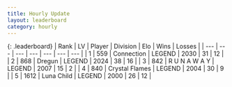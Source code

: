 ```yaml
---
title: Hourly Update
layout: leaderboard
category: hourly
---
```


{: .leaderboard}
| Rank | LV | Player | Division | Elo | Wins | Losses |
| --- | --- | --- | --- | --- | --- | --- |
| <span data-change="5">1</span> | 559 | <span title="ID: 539711">Connection</span> | LEGEND | <span data-change="39">2030</span> | <span data-change="6">31</span> | <span data-change="0">12</span> |
| <span data-change="-1">2</span> | 868 | <span title="ID: 337810">Dregun</span> | LEGEND | <span data-change="0">2024</span> | <span data-change="0">38</span> | <span data-change="0">16</span> |
| <span data-change="-1">3</span> | 842 | <span title="ID: 66144">R U N A W A Y</span> | LEGEND | <span data-change="0">2007</span> | <span data-change="0">15</span> | <span data-change="0">2</span> |
| <span data-change="-1">4</span> | 840 | <span title="ID: 163201">Crystal Flames</span> | LEGEND | <span data-change="0">2004</span> | <span data-change="0">30</span> | <span data-change="0">9</span> |
| <span data-change="-1">5</span> | 1612 | <span title="ID: 164871">Luna Child</span> | LEGEND | <span data-change="0">2000</span> | <span data-change="0">26</span> | <span data-change="0">12</span> |